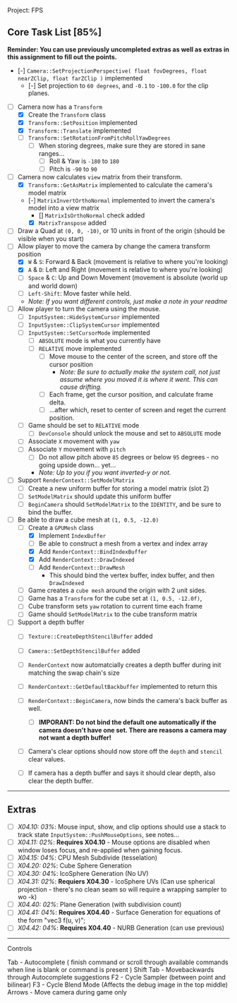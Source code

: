 Project: FPS

## Core Task List [85%]

**Reminder:  You can use previously uncompleted extras as well as extras in this assignment to fill out the points.**

- [-] `Camera::SetProjectionPerspective( float fovDegrees, float nearZClip, float farZClip )` implemented
    - [-] Set projection to `60 degrees`, and `-0.1` to `-100.0` for the clip planes.
- [ ] Camera now has a `Transform`
    - [x] Create the `Transform` class
    - [x] `Transform::SetPosition` implemented
    - [x] `Transform::Translate` implemented
    - [ ] `Transform::SetRotationFromPitchRollYawDegrees`
        - [ ] When storing degrees, make sure they are stored in sane ranges...
            - [ ] Roll & Yaw is `-180` to `180` 
            - [ ] Pitch is `-90` to `90`
- [ ] Camera now calculates `view` matrix from their transform.
    - [x] `Transform::GetAsMatrix` implemented to calculate the camera's model matrix
    - [-] `MatrixInvertOrthoNormal` implemented to invert the camera's model into a view matrix
        - [] `MatrixIsOrthoNormal` check added
        - [x] `MatrixTranspose` added
- [ ] Draw a Quad at `(0, 0, -10)`, or 10 units in front of the origin (should be visible when you start)
- [ ] Allow player to move the camera by change the camera transform position
   - [x] `W` & `S`: Forward & Back (movement is relative to where you're looking)
   - [x] `A` & `D`: Left and Right (movement is relative to where you're looking)
   - [ ] `Space` & `C`: Up and Down Movement (movement is absolute (world up and world down)
   - [ ] `Left-Shift`: Move faster while held.
   - *Note:  If you want different controls, just make a note in your readme*
- [ ] Allow player to turn the camera using the mouse.
    - [ ] `InputSystem::HideSystemCursor` implemented
    - [ ] `InputSystem::ClipSystemCursor` implemented
    - [ ] `InputSystem::SetCursorMode` implemented
        - [ ] `ABSOLUTE` mode is what you currently have
        - [ ] `RELATIVE` move implemented
            - [ ] Move mouse to the center of the screen, and store off the cursor position
                - *Note:  Be sure to actually make the system call, not just assume where you moved it is where it went.  This can cause drifting.*
            - [ ] Each frame, get the cursor position, and calculate frame delta.
            - [ ] ...after which, reset to center of screen and reget the current position. 
    - [ ] Game should be set to `RELATIVE` mode
        - [ ] `DevConsole` should unlock the mouse and set to `ABSOLUTE` mode
    - [ ] Associate `X` movement with `yaw`
    - [ ] Associate `Y` movement with `pitch`
        - [ ] Do not allow pitch above `85` degrees or below `95` degrees - no going upside down... yet...
        - *Note:  Up to you if you want inverted-y or not.*
- [ ] Support `RenderContext::SetModelMatrix`
    - [ ] Create a new uniform buffer for storing a model matrix (slot 2)
    - [ ] `SetModelMatrix` should update this uniform buffer
    - [ ] `BeginCamera` should `SetModelMatrix` to the `IDENTITY`, and be sure to bind the buffer.
- [ ] Be able to draw a cube mesh at `(1, 0.5, -12.0)`
    - [ ] Create a `GPUMesh` class
        - [x] Implement `IndexBuffer`
        - [ ] Be able to construct a mesh from a vertex and index array
        - [x] Add `RenderContext::BindIndexBuffer`
        - [x] Add `RenderContext::DrawIndexed`
        - [ ] Add `RenderContext::DrawMesh`
            - This should bind the vertex buffer, index buffer, and then `DrawIndexed`
    - [ ] Game creates a `cube mesh` around the origin with 2 unit sides. 
    - [ ] Game has a `Transform` for the cube set at `(1, 0.5, -12.0f)`, 
    - [ ] Cube transform sets `yaw` rotation to current time each frame
    - [ ] Game should `SetModelMatrix` to the cube transform matrix
- [ ] Support a depth buffer
    - [ ] `Texture::CreateDepthStencilBuffer` added
    - [ ] `Camera::SetDepthStencilBuffer` added
    - [ ] `RenderContext` now automatcially creates a depth buffer during init matching the swap chain's size
    - [ ] `RenderContext::GetDefaultBackbuffer` implemented to return this
    - [ ] `RenderContext::BeginCamera`, now binds the camera's back buffer as well.
        - [ ] **IMPORANT:  Do not bind the default one automatically if the camera doesn't have one set.  There are reasons a camera may not want a depth buffer!**
    - [ ] Camera's clear options should now store off the `depth` and `stencil` clear values.
    - [ ] If camera has a depth buffer and says it should clear depth, also clear the depth buffer.

   
------

## Extras
- [ ] *X04.10: 03%*: Mouse input, show, and clip options should use a stack to track state `InputSystem::PushMouseOptions`, see notes...
- [ ] *X04.11: 02%*: **Requires X04.10** - Mouse options are disabled when window loses focus, and re-applied when gaining focus.
- [ ] *X04.15: 04%*: CPU Mesh Subdivide (tesselation)
- [ ] *X04.20: 02%*: Cube Sphere Generation
- [ ] *X04.30: 04%*: IcoSphere Generation (No UV)
- [ ] *X04.31: 02%*: **Requiers X04.30** - IcoSphere UVs (Can use spherical projection - there's no clean seam so  will require a wrapping sampler to wo -k)
- [ ] *X04.40: 02%*: Plane Generation (with subdivision count)
- [ ] *X04.41: 04%*: **Requires X04.40** - Surface Generation for equations of the form "vec3 f(u, v)";
- [ ] *X04.42: 04%*: **Requires X04.40** - NURB Generation (can use previous)

------



Controls

Tab - Autocomplete ( finish command or scroll through available commands when line is blank or command is present )
Shift Tab - Movebackwards through Autocomplete suggestions
F2 - Cycle Sampler (between point and bilinear)
F3 - Cycle Blend Mode (Affects the debug image in the top middle)
Arrows - Move camera during game only